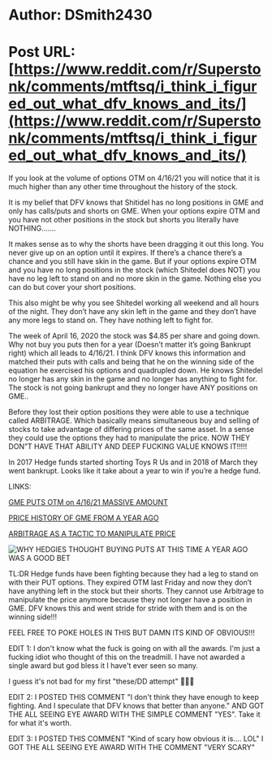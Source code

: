 # Author: DSmith2430
# Post URL: [https://www.reddit.com/r/Superstonk/comments/mtftsq/i_think_i_figured_out_what_dfv_knows_and_its/](https://www.reddit.com/r/Superstonk/comments/mtftsq/i_think_i_figured_out_what_dfv_knows_and_its/)


If you look at the volume of options OTM on 4/16/21 you will notice that it is much higher than any other time throughout the history of the stock. 

It is my belief that DFV knows that Shitidel has no long positions in GME and only has calls/puts and shorts on GME. When your options expire OTM and you have not other positions in the stock but shorts you literally have NOTHING.......

It makes sense as to why the shorts have been dragging it out this long. You never give up on an option until it expires. If there’s a chance there’s a chance and you still have skin in the game. But if your options expire OTM and you have no long positions in the stock (which Shitedel does NOT) you have no leg left to stand on and no more skin in the game. Nothing else you can do but cover your short positions. 

This also might be why you see Shitedel working all weekend and all hours of the night. They don’t have any skin left in the game and they don’t have any more legs to stand on. They have nothing left to fight for. 

The week of April 16, 2020 the stock was $4.85 per share and going down. Why not buy you puts then for a year (Doesn’t matter it’s going Bankrupt right) which all leads to 4/16/21. I think DFV knows this information and matched their puts with calls and being that he on the winning side of the equation he exercised his options and quadrupled down. He knows Shitedel no longer has any skin in the game and no longer has anything to fight for. The stock is not going bankrupt and they no longer have ANY positions on GME..

Before they lost their option positions they were able to use a technique called ARBITRAGE. Which basically means simultaneous buy and selling of stocks to take advantage of differing prices of the same asset. In a sense they could use the options they had to manipulate the price. NOW THEY DON”T HAVE THAT ABILITY AND DEEP FUCKING VALUE KNOWS IT!!!!!

In 2017 Hedge funds started shorting Toys R Us and in 2018 of March they went bankrupt. Looks like it take about a year to win if you’re a hedge fund. 

LINKS: 

[GME PUTS OTM on 4/16/21 MASSIVE AMOUNT ](https://gme.crazyawesomecompany.com)

[PRICE HISTORY OF GME FROM A YEAR AGO](https://finance.yahoo.com/quote/GME/history/)

[ARBITRAGE AS A TACTIC TO MANIPULATE PRICE](https://thehedgefundjournal.com/the-options-landscape-for-hedge-funds/)

![WHY HEDGIES THOUGHT BUYING PUTS AT THIS TIME A YEAR AGO WAS A GOOD BET](https://i0.wp.com/slopeofhope.com/wp-content/uploads/2021/01/origpurch.png?ssl=1)


TL:DR Hedge funds have been fighting because they had a leg to stand on with their PUT options. They expired OTM last Friday and now they don’t have anything left in the stock but their shorts. They cannot use Arbitrage to manipulate the price anymore because they not longer have a position in GME. DFV knows this and went stride for stride with them and is on the winning side!!!

FEEL FREE TO POKE HOLES IN THIS BUT DAMN ITS KIND OF OBVIOUS!!!


EDIT 1: I don't know what the fuck is going on with all the awards. I'm just a fucking idiot who thought of this on the treadmill. I have not awarded a single award but god bless it I have't ever seen so many. 

I guess it's not bad for my first "these/DD attempt" 🤷🏻‍♂️

EDIT 2: I POSTED THIS COMMENT "I don't think they have enough to keep fighting. And I speculate that DFV knows that better than anyone." AND GOT THE ALL SEEING EYE AWARD WITH THE SIMPLE COMMENT "YES". 
Take it for what it's worth.

EDIT 3: I POSTED THIS COMMENT "Kind of scary how obvious it is.... LOL" I GOT THE ALL SEEING EYE AWARD WITH THE COMMENT "VERY SCARY"